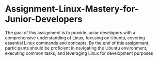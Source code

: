 # Assignment-Linux-Mastery-for-Junior-Developers
The goal of this assignment is to provide junior developers with a comprehensive understanding of Linux, focusing on Ubuntu, covering essential Linux commands and concepts. By the end of this assignment, participants should be proficient in navigating the Ubuntu environment, executing common tasks, and leveraging Linux for development purposes
